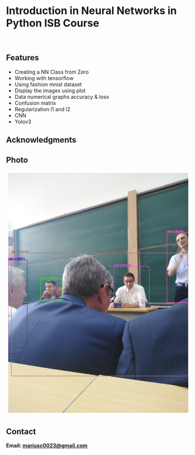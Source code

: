 <h1>Introduction in Neural Networks in Python ISB Course</h1>
<br>
<h2>Features</h2>
<ul>
  <li>Creating a NN Class from Zero</li>
  <li>Working with tensorflow</li>
  <li>Using fashion mnist dataset</li>
  <li>Display the images using plot</li>
  <li>Data numerical graphs accuracy & loss</li>
  <li>Confusion matrix</li>
  <li>Regularization l1 and l2</li>
  <li>CNN</li>
  <li>Yolov3</li>
</ul>
  
<h2>Acknowledgments</h2>


<h2>Photo</h2>
<img src="./image.png">
<br>


<h2>Contact</h2>

<b> Email: mariusc0023@gmail.com </b>
